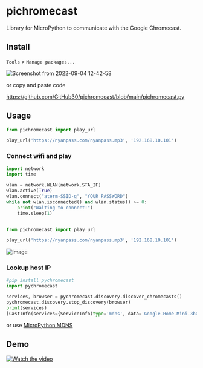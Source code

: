 # pichromecast
Library for MicroPython to communicate with the Google Chromecast.

## Install
`Tools` > `Manage packages...`

![Screenshot from 2022-09-04 12-42-58](https://user-images.githubusercontent.com/12811398/188297409-533b2016-d37e-4f8f-b44a-cab390adc953.png)

or copy and paste code

https://github.com/GitHub30/pichromecast/blob/main/pichromecast.py

## Usage

```python
from pichromecast import play_url

play_url('https://nyanpass.com/nyanpass.mp3', '192.168.10.101')
```

### Connect wifi and play
```python
import network
import time

wlan = network.WLAN(network.STA_IF)
wlan.active(True)
wlan.connect("aterm-SSID-g", "YOUR_PASSWORD")
while not wlan.isconnected() and wlan.status() >= 0:
    print("Waiting to connect:")
    time.sleep(1)


from pichromecast import play_url

play_url('https://nyanpass.com/nyanpass.mp3', '192.168.10.101')
```

![image](https://user-images.githubusercontent.com/12811398/188296486-296ed2e6-84c1-493a-9125-202f22bd04cd.png)


### Lookup host IP

```python
#pip install pychromecast
import pychromecast

services, browser = pychromecast.discovery.discover_chromecasts()
pychromecast.discovery.stop_discovery(browser)
print(services)
[CastInfo(services={ServiceInfo(type='mdns', data='Google-Home-Mini-3b0a32dc5803130351919f8a286e406f._googlecast._tcp.local.')}, uuid=UUID('3b0a32dc-5803-1303-5191-9f8a286e406f'), model_name='Google Home Mini', friendly_name='書斎', host='192.168.10.101', port=8009, cast_type='audio', manufacturer='Google Inc.')]
```

or use [MicroPython MDNS](https://pypi.org/project/micropython-mdns/)

## Demo

[![Watch the video](https://img.youtube.com/vi/bA8fouVAPho/maxresdefault.jpg)](https://youtu.be/bA8fouVAPho)

